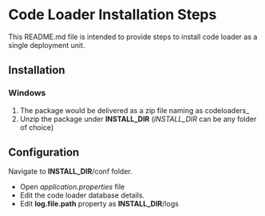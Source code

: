 # Code Loader Installation Steps
This README.md file is intended to provide steps to install code loader as a single deployment unit.

## Installation
### Windows
1. The package would be delivered as a zip file naming as codeloaders_<version>
2. Unzip the package under **INSTALL_DIR** (*INSTALL_DIR* can be any folder of choice)

## Configuration
Navigate to **INSTALL_DIR**/conf folder.
* Open *application.properties* file
* Edit the code loader database details.
* Edit **log.file.path** property as **INSTALL_DIR**/logs

